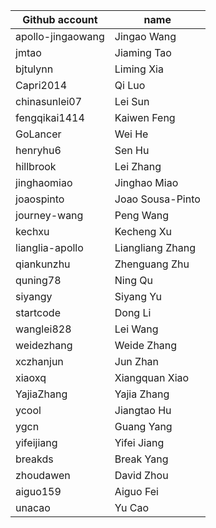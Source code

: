 | Github account | name |
|---|---|
| apollo-jingaowang | Jingao Wang |
| jmtao | Jiaming Tao |
| bjtulynn | Liming Xia |
| Capri2014 | Qi Luo |
| chinasunlei07 | Lei Sun |
| fengqikai1414 | Kaiwen Feng |  
| GoLancer | Wei He |   
| henryhu6 | Sen Hu |
| hillbrook | Lei Zhang |
| jinghaomiao | Jinghao Miao |
| joaospinto | Joao Sousa-Pinto |
| journey-wang | Peng Wang |
| kechxu | Kecheng Xu |
| lianglia-apollo | Liangliang Zhang |
| qiankunzhu | Zhenguang Zhu |
| quning78 | Ning Qu |
| siyangy | Siyang Yu |
| startcode | Dong Li |
| wanglei828 | Lei Wang |
| weidezhang | Weide Zhang |
| xczhanjun | Jun Zhan |
| xiaoxq | Xiangquan Xiao |
| YajiaZhang | Yajia Zhang |
| ycool | Jiangtao Hu |
| ygcn | Guang Yang | 
| yifeijiang | Yifei Jiang |
| breakds | Break Yang |
| zhoudawen | David Zhou |
| aiguo159 | Aiguo Fei |
| unacao | Yu Cao |
